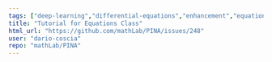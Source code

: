 ```yaml
---
tags: ["deep-learning","differential-equations","enhancement","equation-learning","hacktoberfest","lightining","low-priority","machine-learning","modeling","neural-network","ode","pde","physics-informed","physics-informed-neural-networks","pinn","python","pytorch","tutorials"]
title: "Tutorial for Equations Class"
html_url: "https://github.com/mathLab/PINA/issues/248"
user: "dario-coscia"
repo: "mathLab/PINA"
---
```


